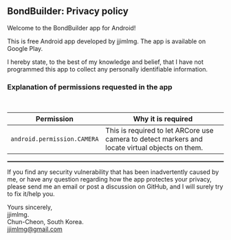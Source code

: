 ## BondBuilder: Privacy policy

Welcome to the BondBuilder app for Android!

This is free Android app developed by jjimlmg. The app is available on Google Play.

I hereby state, to the best of my knowledge and belief, that I have not programmed this app to collect any personally identifiable information.

### Explanation of permissions requested in the app

<br/>

| Permission | Why it is required |
| :---: | --- |
| `android.permission.CAMERA` | This is required to let ARCore use camera to detect markers and locate virtual objects on them. |

 <hr style="border:1px solid gray">

If you find any security vulnerability that has been inadvertently caused by me, or have any question regarding how the app protectes your privacy, please send me an email or post a discussion on GitHub, and I will surely try to fix it/help you.

Yours sincerely,  
jjimlmg.  
Chun-Cheon, South Korea.  
jjimlmg@gmail.com
